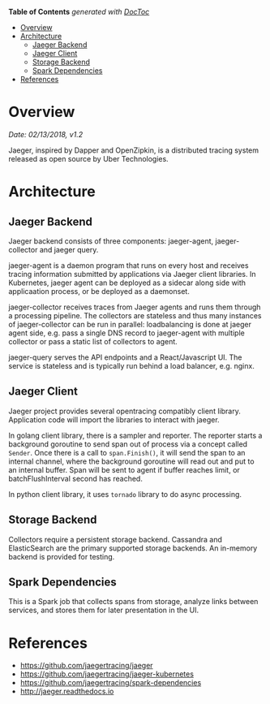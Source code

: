 <!-- START doctoc generated TOC please keep comment here to allow auto update -->
<!-- DON'T EDIT THIS SECTION, INSTEAD RE-RUN doctoc TO UPDATE -->
**Table of Contents**  *generated with [DocToc](https://github.com/thlorenz/doctoc)*

- [Overview](#overview)
- [Architecture](#architecture)
  - [Jaeger Backend](#jaeger-backend)
  - [Jaeger Client](#jaeger-client)
  - [Storage Backend](#storage-backend)
  - [Spark Dependencies](#spark-dependencies)
- [References](#references)

<!-- END doctoc generated TOC please keep comment here to allow auto update -->

# Overview

*Date: 02/13/2018, v1.2*

Jaeger, inspired by Dapper and OpenZipkin, is a distributed tracing system released as open source
by Uber Technologies.

# Architecture

## Jaeger Backend

Jaeger backend consists of three components: jaeger-agent, jaeger-collector and jaeger query.

jaeger-agent is a daemon program that runs on every host and receives tracing information submitted
by applications via Jaeger client libraries. In Kubernetes, jaeger agent can be deployed as a
sidecar along side with applicaation process, or be deployed as a daemonset.

jaeger-collector receives traces from Jaeger agents and runs them through a processing pipeline.
The collectors are stateless and thus many instances of jaeger-collector can be run in parallel:
loadbalancing is done at jaeger agent side, e.g. pass a single DNS record to jaeger-agent with
multiple collector or pass a static list of collectors to agent.

jaeger-query serves the API endpoints and a React/Javascript UI. The service is stateless and is
typically run behind a load balancer, e.g. nginx.

## Jaeger Client

Jaeger project provides several opentracing compatibly client library. Application code will import
the libraries to interact with jaeger.

In golang client library, there is a sampler and reporter. The reporter starts a background goroutine
to send span out of process via a concept called `Sender`. Once there is a call to `span.Finish()`,
it will send the span to an internal channel, where the background goroutine will read out and put
to an internal buffer. Span will be sent to agent if buffer reaches limit, or batchFlushInterval
second has reached.

In python client library, it uses `tornado` library to do async processing.

## Storage Backend

Collectors require a persistent storage backend. Cassandra and ElasticSearch are the primary
supported storage backends. An in-memory backend is provided for testing.

## Spark Dependencies

This is a Spark job that collects spans from storage, analyze links between services, and stores
them for later presentation in the UI.

# References

- https://github.com/jaegertracing/jaeger
- https://github.com/jaegertracing/jaeger-kubernetes
- https://github.com/jaegertracing/spark-dependencies
- http://jaeger.readthedocs.io
